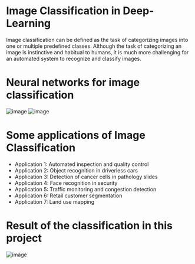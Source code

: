 # Image Classification in Deep-Learning
Image classification can be defined as the task of categorizing images into one or multiple predefined classes. Although the task of categorizing an image is instinctive and habitual to humans, it is much more challenging for an automated system to recognize and classify images.
# Neural networks for image classification 
![image](https://user-images.githubusercontent.com/108592629/236592708-786d1b2a-432b-44bb-ae0a-0199520d5fa2.png)
![image](https://user-images.githubusercontent.com/108592629/236592748-7a2f5207-86ad-43fb-a02e-580bf6103f85.png)

# Some applications of Image Classification
* Application 1: Automated inspection and quality control 
* Application 2: Object recognition in driverless cars 
* Application 3: Detection of cancer cells in pathology slides 
* Application 4: Face recognition in security 
* Application 5: Traffic monitoring and congestion detection 
* Application 6: Retail customer segmentation 
* Application 7: Land use mapping  


# Result of the classification in this project
![image](https://user-images.githubusercontent.com/108592629/236592214-44f91979-4e4c-4c67-a67e-fd2bfcd21d36.png)
